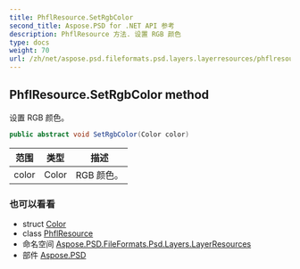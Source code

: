 ```yaml
---
title: PhflResource.SetRgbColor
second_title: Aspose.PSD for .NET API 参考
description: PhflResource 方法. 设置 RGB 颜色
type: docs
weight: 70
url: /zh/net/aspose.psd.fileformats.psd.layers.layerresources/phflresource/setrgbcolor/
---
```

## PhflResource.SetRgbColor method

设置 RGB 颜色。

```csharp
public abstract void SetRgbColor(Color color)
```

| 范围 | 类型 | 描述 |
| --- | --- | --- |
| color | Color | RGB 颜色。 |

### 也可以看看

* struct [Color](../../../aspose.psd/color/)
* class [PhflResource](../)
* 命名空间 [Aspose.PSD.FileFormats.Psd.Layers.LayerResources](../../phflresource/)
* 部件 [Aspose.PSD](../../../)


